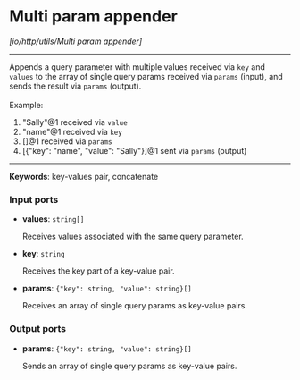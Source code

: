 # Multi param appender

_[io/http/utils/Multi param appender]_

---

Appends a query parameter with multiple values received via `key` and `values` to the array of single query params received via `params` (input), and sends the result via `params` (output).<br>
<br>
Example:<br>
1. "Sally"@1 received via `value`<br>
2. "name"@1 received via `key`<br>
3. []@1 received via `params`<br>
4. [{"key": "name", "value": "Sally"}]@1 sent via `params` (output)<br>

---

__Keywords__: key-values pair, concatenate

### Input ports

* __values__: ` string[] `

    Receives values associated with the same query parameter.<br>


* __key__: ` string `

    Receives the key part of a key-value pair.<br>


* __params__: ` {"key": string, "value": string}[] `

    Receives an array of single query params as key-value pairs.<br>

### Output ports

* __params__: ` {"key": string, "value": string}[] `

    Sends an array of single query params as key-value pairs.<br>

